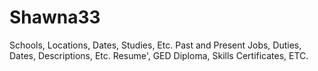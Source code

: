 # Shawna33

Schools, Locations, Dates, Studies, Etc.
Past and Present Jobs, Duties, Dates, Descriptions, Etc.
Resume', GED Diploma, Skills Certificates, ETC.
